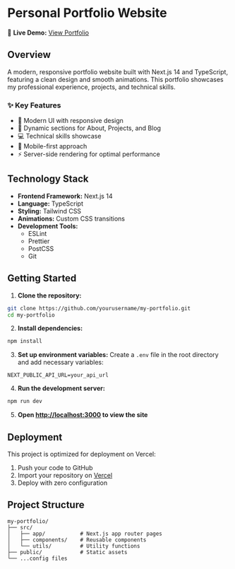 # Personal Portfolio Website

🚀 **Live Demo:** [View Portfolio](https://your-portfolio-url.vercel.app)

## Overview

A modern, responsive portfolio website built with Next.js 14 and TypeScript, featuring a clean design and smooth animations. This portfolio showcases my professional experience, projects, and technical skills.

### ✨ Key Features

- 🎨 Modern UI with responsive design
- 🌙 Dynamic sections for About, Projects, and Blog
- 💻 Technical skills showcase
- 📱 Mobile-first approach
- ⚡ Server-side rendering for optimal performance

## Technology Stack

- **Frontend Framework:** Next.js 14
- **Language:** TypeScript
- **Styling:** Tailwind CSS
- **Animations:** Custom CSS transitions
- **Development Tools:**
  - ESLint
  - Prettier
  - PostCSS
  - Git

## Getting Started

1. **Clone the repository:**
```bash
git clone https://github.com/yourusername/my-portfolio.git
cd my-portfolio
```

2. **Install dependencies:**
```bash
npm install
```

3. **Set up environment variables:**
Create a `.env` file in the root directory and add necessary variables:
```env
NEXT_PUBLIC_API_URL=your_api_url
```

4. **Run the development server:**
```bash
npm run dev
```

5. **Open [http://localhost:3000](http://localhost:3000) to view the site**

## Deployment

This project is optimized for deployment on Vercel:

1. Push your code to GitHub
2. Import your repository on [Vercel](https://vercel.com)
3. Deploy with zero configuration

## Project Structure

```
my-portfolio/
├── src/
│   ├── app/           # Next.js app router pages
│   ├── components/    # Reusable components
│   └── utils/         # Utility functions
├── public/            # Static assets
└── ...config files
```

